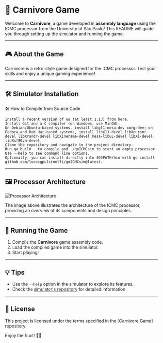 # 🌸 Carnivore Game

Welcome to **Carnivore**, a game developed in **assembly language** using the ICMC processor from the University of São Paulo! This README will guide you through setting up the simulator and running the game.

---

## 🎮 About the Game

Carnivore is a retro-style game designed for the ICMC processor. Test your skills and enjoy a unique gaming experience!

---

## 🛠️ Simulator Installation

🛠️ How to Compile from Source Code

    Install a recent version of Go (at least 1.13) from here.
    Install Git and a C compiler (on Windows, use MinGW).
    On Debian/Ubuntu-based systems, install libgl1-mesa-dev xorg-dev; on Fedora and Red Hat-based systems, install libX11-devel libXcursor-devel libXrandr-devel libXinerama-devel mesa-libGL-devel libXi-devel libXxf86vm-devel.
    Clone the repository and navigate to the project directory.
    Run go build . to compile and ./goICMCsim to start an empty processor. Use --help to see command line options.
    Optionally, you can install directly into $GOPATH/bin with go install github.com/lucasgpulcinelli/goICMCsim@latest.

---

## 🖼️ Processor Architecture

![Processor Architecture](readme.md/architecture.png)

The image above illustrates the architecture of the ICMC processor, providing an overview of its components and design principles.

---

## 🚀 Running the Game

1. Compile the **Carnivore** game assembly code.
2. Load the compiled game into the simulator.
3. Start playing!

---

## 💡 Tips

- Use the `--help` option in the simulator to explore its features.
- Check the [simulator's repository](https://github.com/lucasgpulcinelli/goICMCsim/tree/v1.1) for detailed information.

---

## 📄 License

This project is licensed under the terms specified in the [Carnivore Game] repository.

Enjoy the hunt! 🌱🎯

